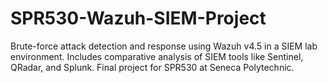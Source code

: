 # SPR530-Wazuh-SIEM-Project
Brute-force attack detection and response using Wazuh v4.5 in a SIEM lab environment. Includes comparative analysis of SIEM tools like Sentinel, QRadar, and Splunk. Final project for SPR530 at Seneca Polytechnic.
